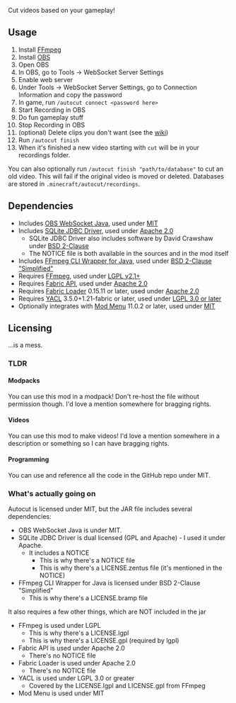 Cut videos based on your gameplay!

## Usage
1. Install [FFmpeg](https://ffmpeg.org/download.html)
2. Install [OBS](https://obsproject.com/download)
3. Open OBS
4. In OBS, go to Tools -> WebSocket Server Settings
5. Enable web server
6. Under Tools -> WebSocket Server Settings, go to Connection Information and copy the password
7. In game, run `/autocut connect <password here>`
8. Start Recording in OBS
9. Do fun gameplay stuff
10. Stop Recording in OBS
11. (optional) Delete clips you don't want (see the [wiki](https://github.com/skycatminepokie/autocut/wiki/Database-structure))
12. Run `/autocut finish`
13. When it's finished a new video starting with `cut` will be in your recordings folder.

You can also optionally run `/autocut finish "path/to/database"` to cut an old video. This will fail if the original video is moved or deleted. Databases are stored in `.minecraft/autocut/recordings`.

## Dependencies
- Includes [OBS WebSocket Java](https://github.com/obs-websocket-community-projects/obs-websocket-java), used under [MIT](https://github.com/obs-websocket-community-projects/obs-websocket-java/blob/develop/LICENSE)
- Includes [SQLite JDBC Driver](https://github.com/xerial/sqlite-jdbc), used under [Apache 2.0](https://github.com/xerial/sqlite-jdbc/blob/master/LICENSE)
    - SQLite JDBC Driver also includes software by David Crawshaw under [BSD 2-Clause](https://github.com/xerial/sqlite-jdbc/blob/master/LICENSE.zentus)
    - The NOTICE file is both available in the sources and in the mod itself
- Includes [FFmpeg CLI Wrapper for Java](https://github.com/bramp/ffmpeg-cli-wrapper), used under [BSD 2-Clause "Simplified"](https://github.com/bramp/ffmpeg-cli-wrapper/blob/master/LICENCE)
- Requires [FFmpeg](https://ffmpeg.org), used under [LGPL v2.1+](https://git.ffmpeg.org/gitweb/ffmpeg.git/blob/HEAD:/LICENSE.md)
- Requires [Fabric API](https://modrinth.com/mod/fabric-api), used under [Apache 2.0](https://github.com/FabricMC/fabric/blob/1.21.1/LICENSE)
- Requires [Fabric Loader](https://github.com/FabricMC/fabric-loader) 0.15.11 or later, used under [Apache 2.0](https://github.com/FabricMC/fabric-loader/blob/master/LICENSE)
- Requires [YACL](https://modrinth.com/mod/yacl) 3.5.0+1.21-fabric or later, used under [LGPL 3.0 or later](https://github.com/isXander/YetAnotherConfigLib/blob/multiversion/dev/LICENSE)
- Optionally integrates with [Mod Menu](https://modrinth.com/mod/modmenu) 11.0.2 or later, used under [MIT](https://github.com/TerraformersMC/ModMenu/blob/1.21/LICENSE)

## Licensing
...is a mess.
### TLDR
#### Modpacks
You can use this mod in a modpack! Don't re-host the file without permission though. I'd love a mention somewhere for bragging rights.
#### Videos
You can use this mod to make videos! I'd love a mention somewhere in a description or something so I can have bragging rights.
#### Programming
You can use and reference all the code in the GitHub repo under MIT.
### What's actually going on
Autocut is licensed under MIT, but the JAR file includes several dependencies:
- OBS WebSocket Java is under MIT.
- SQLite JDBC Driver is dual licensed (GPL and Apache) - I used it under Apache.
  - It includes a NOTICE
    - This is why there's a NOTICE file
    - This is why there's a LICENSE.zentus file (it's mentioned in the NOTICE)
- FFmpeg CLI Wrapper for Java is licensed under BSD 2-Clause "Simplified"
  - This is why there's a LICENSE.bramp file

It also requires a few other things, which are NOT included in the jar
- FFmpeg is used under LGPL
  - This is why there's a LICENSE.lgpl
  - This is why there's a LICENSE.gpl (required by lgpl)
- Fabric API is used under Apache 2.0
  - There's no NOTICE file
- Fabric Loader is used under Apache 2.0
  - There's no NOTICE file
- YACL is used under LGPL 3.0 or greater
  - Covered by the LICENSE.lgpl and LICENSE.gpl from FFmpeg
- Mod Menu is used under MIT
